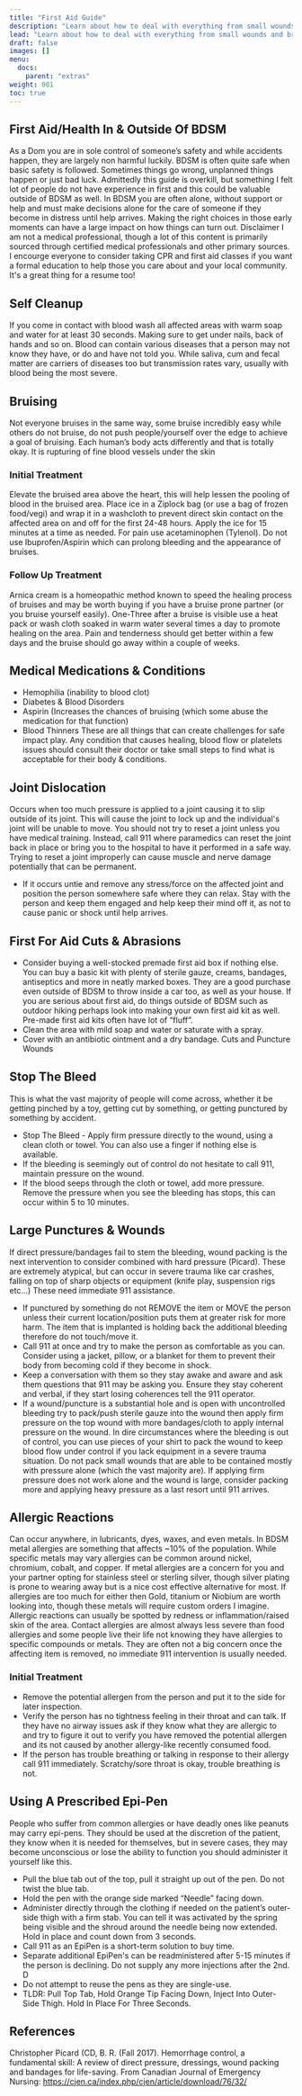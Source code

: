 ```yaml
---
title: "First Aid Guide"
description: "Learn about how to deal with everything from small wounds and bruise care to more to help your partner if they are in need."
lead: "Learn about how to deal with everything from small wounds and bruise care to more to help your partner if they are in need."
draft: false
images: []
menu:
  docs:
    parent: "extras"
weight: 001
toc: true
---
```

## First Aid/Health In & Outside Of BDSM

As a Dom you are in sole control of someone’s safety and while accidents happen, they are largely non harmful luckily. BDSM is often quite safe when basic safety is followed. Sometimes things go wrong, unplanned things happen or just bad luck. Admittedly this guide is overkill, but something I felt lot of people do not have experience in first and this could be valuable outside of BDSM as well. In BDSM you are often alone, without support or help and must make decisions alone for the care of someone if they become in distress until help arrives. Making the right choices in those early moments can have a large impact on how things can turn out.
Disclaimer I am not a medical professional, though a lot of this content is primarily sourced through certified medical professionals and other primary sources. I encourge everyone to consider taking CPR and first aid classes if you want a formal education to help those you care about and your local community. It's a great thing for a resume too!

## Self Cleanup

If you come in contact with blood wash all affected areas with warm soap and water for at least 30 seconds. Making sure to get under nails, back of hands and so on. Blood can contain various diseases that a person may not know they have, or do and have not told you. While saliva, cum and fecal matter are carriers of diseases too but transmission rates vary, usually with blood being the most severe.

## Bruising

Not everyone bruises in the same way, some bruise incredibly easy while others do not bruise, do not push people/yourself over the edge to achieve a goal of bruising. Each human’s body acts differently and that is totally okay.
It is rupturing of fine blood vessels under the skin

### Initial Treatment

Elevate the bruised area above the heart, this will help lessen the pooling of blood in the bruised area.
Place ice in a Ziplock bag (or use a bag of frozen food/vegi) and wrap it in a washcloth to prevent direct skin contact on the affected area on and off for the first 24-48 hours. Apply the ice for 15 minutes at a time as needed.
For pain use acetaminophen (Tylenol). Do not use Ibuprofen/Aspirin which can prolong bleeding and the appearance of bruises.

### Follow Up Treatment

Arnica cream is a homeopathic method known to speed the healing process of bruises and may be worth buying if you have a bruise prone partner (or you bruise yourself easily).
One-Three after a bruise is visible use a heat pack or wash cloth soaked in warm water several times a day to promote healing on the area.
Pain and tenderness should get better within a few days and the bruise should go away within a couple of weeks.

## Medical Medications & Conditions

- Hemophilia (inability to blood clot)
- Diabetes & Blood Disorders
- Aspirin (Increases the chances of bruising (which some abuse the medication for that function)
- Blood Thinners
These are all things that can create challenges for safe impact play. Any condition that causes healing, blood flow or platelets issues should consult their doctor or take small steps to find what is acceptable for their body & conditions.

## Joint Dislocation

Occurs when too much pressure is applied to a joint causing it to slip outside of its joint. This will cause the joint to lock up and the individual's joint will be unable to move. You should not try to reset a joint unless you have medical training. Instead, call 911 where paramedics can reset the joint back in place or bring you to the hospital to have it performed in a safe way. Trying to reset a joint improperly can cause muscle and nerve damage potentially that can be permanent.

- If it occurs untie and remove any stress/force on the affected joint and position the person somewhere safe where they can relax. Stay with the person and keep them engaged and help keep their mind off it, as not to cause panic or shock until help arrives.

## First For Aid Cuts & Abrasions

- Consider buying a well-stocked premade first aid box if nothing else. You can buy a basic kit with plenty of sterile gauze, creams, bandages, antiseptics and more in neatly marked boxes. They are a good purchase even outside of BDSM to throw inside a car too, as well as your house. If you are serious about first aid, do things outside of BDSM such as outdoor hiking perhaps look into making your own first aid kit as well. Pre-made first aid kits often have lot of “fluff”.
- Clean the area with mild soap and water or saturate with a spray.
- Cover with an antibiotic ointment and a dry bandage.
Cuts and Puncture Wounds

## Stop The Bleed

This is what the vast majority of people will come across, whether it be getting pinched by a toy, getting cut by something, or getting punctured by something by accident.

- Stop The Bleed - Apply firm pressure directly to the wound, using a clean cloth or towel. You can also use a finger if nothing else is available.
- If the bleeding is seemingly out of control do not hesitate to call 911, maintain pressure on the wound.
- If the blood seeps through the cloth or towel, add more pressure.
Remove the pressure when you see the bleeding has stops, this can occur within 5 to 10 minutes.

## Large Punctures & Wounds

If direct pressure/bandages fail to stem the bleeding, wound packing is the next intervention to consider combined with hard pressure (Picard). These are extremely atypical, but can occur in severe trauma like car crashes, falling on top of sharp objects or equipment (knife play, suspension rigs etc…) These need immediate 911 assistance.

- If punctured by something do not REMOVE the item or MOVE the person unless their current location/position puts them at greater risk for more harm. The item that is implanted is holding back the additional bleeding therefore do not touch/move it.
- Call 911 at once and try to make the person as comfortable as you can. Consider using a jacket, pillow, or a blanket for them to prevent their body from becoming cold if they become in shock.
- Keep a conversation with them so they stay awake and aware and ask them questions that 911 may be asking you. Ensure they stay coherent and verbal, if they start losing coherences tell the 911 operator.
- If a wound/puncture is a substantial hole and is open with uncontrolled bleeding try to pack/push sterile gauze into the wound then apply firm pressure on the top wound with more bandages/cloth to apply internal pressure on the wound. In dire circumstances where the bleeding is out of control, you can use pieces of your shirt to pack the wound to keep blood flow under control if you lack equipment in a severe trauma situation. Do not pack small wounds that are able to be contained mostly with pressure alone (which the vast majority are). If applying firm pressure does not work alone and the wound is large, consider packing more and applying heavy pressure as a last resort until 911 arrives.

## Allergic Reactions

Can occur anywhere, in lubricants, dyes, waxes, and even metals. In BDSM metal allergies are something that affects ~10% of the population. While specific metals may vary allergies can be common around nickel, chromium, cobalt, and copper. If metal allergies are a concern for you and your partner opting for stainless steel or sterling silver, though silver plating is prone to wearing away but is a nice cost effective alternative for most. If allergies are too much for either then Gold, titanium or Niobium are worth looking into, though these metals will require custom orders I imagine.
Allergic reactions can usually be spotted by redness or inflammation/raised skin of the area. Contact allergies are almost always less severe than food allergies and some people live their life not knowing they have allergies to specific compounds or metals. They are often not a big concern once the affecting item is removed, no immediate 911 intervention is usually needed.

### Initial Treatment

- Remove the potential allergen from the person and put it to the side for later inspection.
- Verify the person has no tightness feeling in their throat and can talk. If they have no airway issues ask if they know what they are allergic to and try to figure it out to verify you have removed the potential allergen and its not caused by another allergy-like recently consumed food.
- If the person has trouble breathing or talking in response to their allergy call 911 immediately. Scratchy/sore throat is okay, trouble breathing is not.

## Using A Prescribed Epi-Pen

People who suffer from common allergies or have deadly ones like peanuts may carry epi-pens. They should be used at the discretion of the patient, they know when it is needed for themselves, but in severe cases, they may become unconscious or lose the ability to function you should administer it yourself like this.

- Pull the blue tab out of the top, pull it straight up out of the pen. Do not twist the blue tab.
- Hold the pen with the orange side marked “Needle” facing down.
- Administer directly through the clothing if needed on the patient’s outer-side thigh with a firm stab. You can tell it was activated by the spring being visible and the shroud around the needle being now extended. Hold in place and count down from 3 seconds.
- Call 911 as an EpiPen is a short-term solution to buy time.
- Separate additional EpiPen's can be readministered after 5-15 minutes if the person is declining. Do not supply any more injections after the 2nd. D
- Do not attempt to reuse the pens as they are single-use.
- TLDR: Pull Top Tab, Hold Orange Tip Facing Down, Inject Into Outer-Side Thigh. Hold In Place For Three Seconds.

## References

Christopher Picard (CD, B. R. (Fall 2017). Hemorrhage control, a fundamental skill: A review of direct pressure, dressings, wound packing and bandages for life-saving. From Canadian Journal of Emergency Nursing: https://cjen.ca/index.php/cjen/article/download/76/32/
